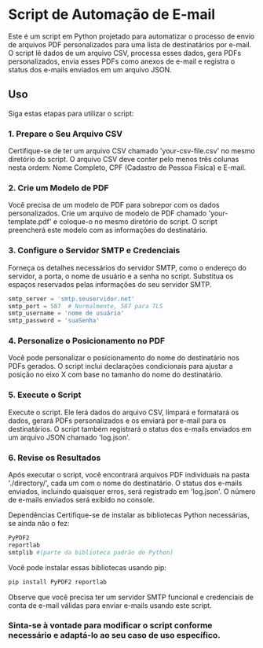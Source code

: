 # Script de Automação de E-mail

Este é um script em Python projetado para automatizar o processo de envio de arquivos PDF personalizados para uma lista de destinatários por e-mail. O script lê dados de um arquivo CSV, processa esses dados, gera PDFs personalizados, envia esses PDFs como anexos de e-mail e registra o status dos e-mails enviados em um arquivo JSON.

## Uso

Siga estas etapas para utilizar o script:

### 1. Prepare o Seu Arquivo CSV

Certifique-se de ter um arquivo CSV chamado 'your-csv-file.csv' no mesmo diretório do script. O arquivo CSV deve conter pelo menos três colunas nesta ordem: Nome Completo, CPF (Cadastro de Pessoa Física) e E-mail.

### 2. Crie um Modelo de PDF

Você precisa de um modelo de PDF para sobrepor com os dados personalizados. Crie um arquivo de modelo de PDF chamado 'your-template.pdf' e coloque-o no mesmo diretório do script. O script preencherá este modelo com as informações do destinatário.

### 3. Configure o Servidor SMTP e Credenciais

Forneça os detalhes necessários do servidor SMTP, como o endereço do servidor, a porta, o nome de usuário e a senha no script. Substitua os espaços reservados pelas informações do seu servidor SMTP.

```python
smtp_server = 'smtp.seuservidor.net'
smtp_port = 587  # Normalmente, 587 para TLS
smtp_username = 'nome de usuário'
smtp_password = 'suaSenha'
```


### 4. Personalize o Posicionamento no PDF
Você pode personalizar o posicionamento do nome do destinatário nos PDFs gerados. O script inclui declarações condicionais para ajustar a posição no eixo X com base no tamanho do nome do destinatário.

### 5. Execute o Script
Execute o script. Ele lerá dados do arquivo CSV, limpará e formatará os dados, gerará PDFs personalizados e os enviará por e-mail para os destinatários. O script também registrará o status dos e-mails enviados em um arquivo JSON chamado 'log.json'.

### 6. Revise os Resultados
Após executar o script, você encontrará arquivos PDF individuais na pasta './directory/', cada um com o nome do destinatário. O status dos e-mails enviados, incluindo quaisquer erros, será registrado em 'log.json'. O número de e-mails enviados será exibido no console.

Dependências
Certifique-se de instalar as bibliotecas Python necessárias, se ainda não o fez:

```python
PyPDF2
reportlab
smtplib #(parte da biblioteca padrão do Python)
```

Você pode instalar essas bibliotecas usando pip:

```python
pip install PyPDF2 reportlab
```

Observe que você precisa ter um servidor SMTP funcional e credenciais de conta de e-mail válidas para enviar e-mails usando este script.

### Sinta-se à vontade para modificar o script conforme necessário e adaptá-lo ao seu caso de uso específico.
